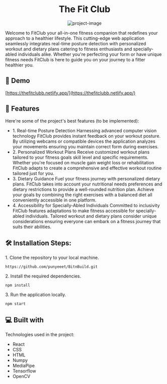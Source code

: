 <h1 align="center" id="title">The Fit Club</h1>

<p align="center"><img src="./src/assets/logo.png" alt="project-image"></p>

<p id="description">Welcome to FitClub your all-in-one fitness companion that redefines your approach to a healthier lifestyle. This cutting-edge web application seamlessly integrates real-time posture detection with personalized workout and dietary plans catering to fitness enthusiasts and specially-abled individuals alike. Whether you're perfecting your form or have unique fitness needs FitClub is here to guide you on your journey to a fitter healthier you.</p>

<h2>🚀 Demo</h2>

[https://thefitclubb.netlify.app/](https://thefitclubb.netlify.app/)

  
  
<h2>🧐 Features</h2>

Here're some of the project's best features (to be implemented):

*   1\. Real-time Posture Detection Harnessing advanced computer vision technology FitClub provides instant feedback on your workout posture. By utilizing webcams or compatible devices the application analyzes your movements ensuring you maintain correct form during exercises.
*   2\. Personalized Workout Plans Receive customized workout plans tailored to your fitness goals skill level and specific requirements. Whether you're focused on muscle gain weight loss or rehabilitation FitClub adapts to create a comprehensive and effective workout routine tailored just for you.
*   3\. Dietary Guidance Fuel your fitness journey with personalized dietary plans. FitClub takes into account your nutritional needs preferences and dietary restrictions to provide a well-rounded nutrition plan. Achieve your goals by combining the right exercises with a balanced diet all conveniently accessible in one platform.
*   4\. Accessibility for Specially-Abled Individuals Committed to inclusivity FitClub features adaptations to make fitness accessible for specially-abled individuals. Tailored workout and dietary plans consider unique considerations ensuring everyone can embark on a fitness journey that suits their abilities.

<h2>🛠️ Installation Steps:</h2>

<p>1. Clone the repository to your local machine.</p>

```
https://github.com/punyeeet/BitnBuild.git
```

<p>2. Install the required dependencies.</p>

```
npm install
```

<p>3. Run the application locally.</p>

```
npm start
```

  
  
<h2>💻 Built with</h2>

Technologies used in the project:

*   React
*   CSS
*   HTML
*   Numpy
*   MediaPipe
*   Tensorflow
*   OpenCV
